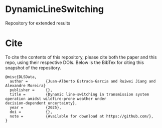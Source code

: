 # DynamicLineSwitching
Repository for extended results


# Cite
To cite the contents of this repository, please cite both the paper and this repo, using their respective DOIs.
Below is the BibTex for citing this snapshot of the repository.
```
@misc{DLSData,
  author =        {Juan-Alberto Estrada-Garcia and Ruiwei Jiang and Alexandre Moreira}
  publisher =     {},
  title =         {Dynamic line-switching in transmission system
operation amidst wildfire-prone weather under
decision-dependent uncertainty},
  year =          {2025},
  doi =           {},
  note =          {Available for download at https://github.com/},
}
 ```

